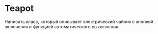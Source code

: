 # Teapot
Написать класс, который описывает электрический чайник с кнопкой включения и функцией автоматического выключения. 
